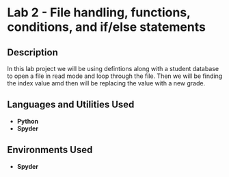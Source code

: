 <h1>Lab 2 - File handling, functions, conditions, and if/else statements </h1>


<h2>Description</h2>
In this lab project we will be using defintions along with a student database to open a file in 
read mode and loop through the file. Then we will be finding the index value amd then will be 
replacing the value with a new grade.
<br />


<h2>Languages and Utilities Used</h2>

- <b>Python</b> 
- <b>Spyder</b>

<h2>Environments Used </h2>

- <b>Spyder</b> 



<!--
 ```diff
- text in red
+ text in green
! text in orange
# text in gray
@@ text in purple (and bold)@@
```
--!>
